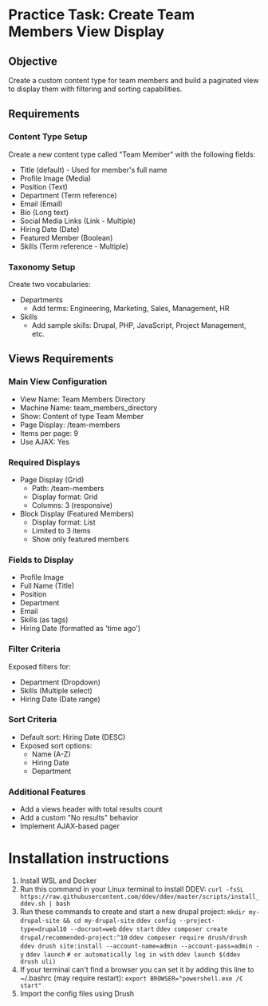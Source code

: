 # Practice Task: Create Team Members View Display
## Objective
Create a custom content type for team members and build a paginated view to display them with filtering and sorting capabilities.

## Requirements

### Content Type Setup
Create a new content type called "Team Member" with the following fields:
- Title (default) - Used for member's full name
- Profile Image (Media)
- Position (Text)
- Department (Term reference)
- Email (Email)
- Bio (Long text)
- Social Media Links (Link - Multiple)
- Hiring Date (Date)
- Featured Member (Boolean)
- Skills (Term reference - Multiple)

### Taxonomy Setup
Create two vocabularies:
- Departments
    - Add terms: Engineering, Marketing, Sales, Management, HR
- Skills
    - Add sample skills: Drupal, PHP, JavaScript, Project Management, etc.

## Views Requirements
### Main View Configuration
- View Name: Team Members Directory
- Machine Name: team_members_directory
- Show: Content of type Team Member
- Page Display: /team-members
- Items per page: 9
- Use AJAX: Yes

### Required Displays
- Page Display (Grid)
    - Path: /team-members
    - Display format: Grid
    - Columns: 3 (responsive)
- Block Display (Featured Members)
    - Display format: List
    - Limited to 3 items
    - Show only featured members

### Fields to Display
- Profile Image
- Full Name (Title)
- Position
- Department
- Email
- Skills (as tags)
- Hiring Date (formatted as 'time ago')

### Filter Criteria
Exposed filters for:
- Department (Dropdown)
- Skills (Multiple select)
- Hiring Date (Date range)

### Sort Criteria
- Default sort: Hiring Date (DESC)
- Exposed sort options:
    - Name (A-Z)
    - Hiring Date
    - Department

### Additional Features
- Add a views header with total results count
- Add a custom "No results" behavior
- Implement AJAX-based pager

# Installation instructions

1. Install WSL and Docker
2. Run this command in your Linux terminal to install DDEV:
`curl -fsSL https://raw.githubusercontent.com/ddev/ddev/master/scripts/install_ddev.sh | bash`
3. Run these commands to create and start a new drupal project:
`mkdir my-drupal-site && cd my-drupal-site`
`ddev config --project-type=drupal10 --docroot=web`
`ddev start`
`ddev composer create drupal/recommended-project:^10`
`ddev composer require drush/drush`
`ddev drush site:install --account-name=admin --account-pass=admin -y`
`ddev launch`
`# or automatically log in with`
`ddev launch $(ddev drush uli)`
4. If your terminal can't find a browser you can set it by adding this line to ~/.bashrc (may require restart):
`export BROWSER="powershell.exe /C start"`
5. Import the config files using Drush
